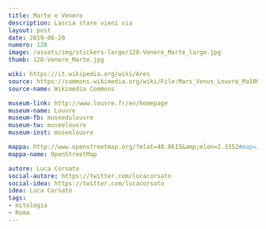 ```yaml
---
title: Marte e Venere
description: Lascia stare vieni via
layout: post
date: 2019-06-20
numero: 128
image: /assets/img/stickers-large/128-Venere_Marte_large.jpg
thumb: 128-Venere_Marte.jpg

wiki: https://it.wikipedia.org/wiki/Ares
source: https://commons.wikimedia.org/wiki/File:Mars_Venus_Louvre_Ma1009.jpg
source-name: Wikimedia Commons

museum-link: http://www.louvre.fr/en/homepage
museum-name: Louvre
museum-fb: museedulouvre
museum-tw: museelouvre
museum-inst: museelouvre

mappa: http://www.openstreetmap.org/?mlat=48.8615&amp;mlon=2.3352#map=16/48.8615/2.3352
mappa-name: OpenStreetMap

autore: Luca Corsato
social-autore: https://twitter.com/lucacorsato
social-idea: https://twitter.com/lucacorsato
idea: Luca Corsato
tags:
- mitologia
- Roma
---
```

